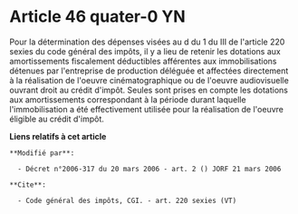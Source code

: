 # Article 46 quater-0 YN

Pour la détermination des dépenses visées au d du 1 du III de l'article 220 sexies du code général des impôts, il y a lieu de
retenir les dotations aux amortissements fiscalement déductibles afférentes aux immobilisations détenues par l'entreprise de
production déléguée et affectées directement à la réalisation de l'oeuvre cinématographique ou de l'oeuvre audiovisuelle
ouvrant droit au crédit d'impôt. Seules sont prises en compte les dotations aux amortissements correspondant à la période
durant laquelle l'immobilisation a été effectivement utilisée pour la réalisation de l'oeuvre éligible au crédit d'impôt.

**Liens relatifs à cet article**

	**Modifié par**:

	  - Décret n°2006-317 du 20 mars 2006 - art. 2 () JORF 21 mars 2006

	**Cite**:

	  - Code général des impôts, CGI. - art. 220 sexies (VT)
